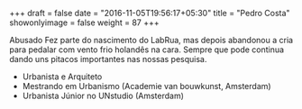 +++
draft = false
date = "2016-11-05T19:56:17+05:30"
title = "Pedro Costa"
showonlyimage = false
weight = 87
+++

<!--more-->
Abusado
Fez parte do nascimento do LabRua, mas depois abandonou a cria para pedalar com vento frio holandês na cara. Sempre que pode continua dando uns pitacos importantes nas nossas pesquisa.

* Urbanista e Arquiteto
* Mestrando em Urbanismo (Academie van bouwkunst, Amsterdam)
* Urbanista Júnior no UNstudio (Amsterdam)
